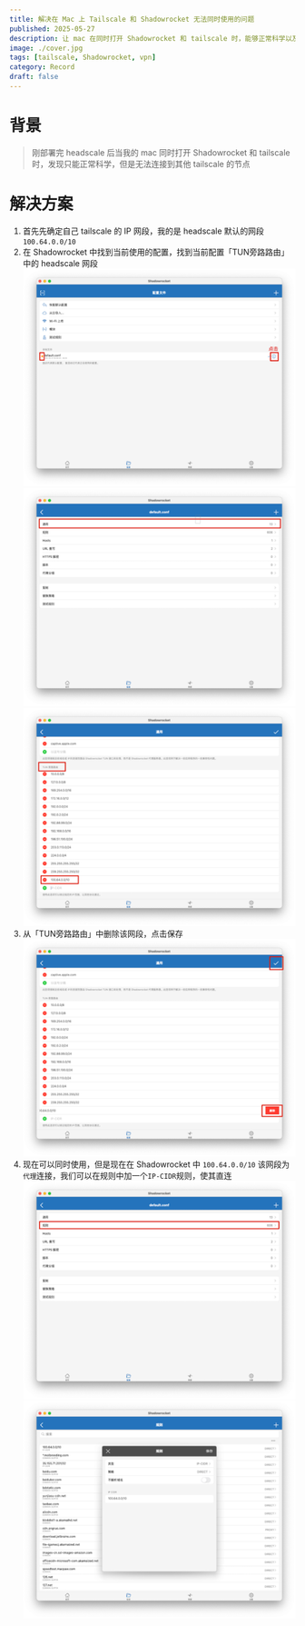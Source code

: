 ```yaml
---
title: 解决在 Mac 上 Tailscale 和 Shadowrocket 无法同时使用的问题
published: 2025-05-27
description: 让 mac 在同时打开 Shadowrocket 和 tailscale 时，能够正常科学以及连接 tailscale 节点
image: ./cover.jpg
tags: [tailscale, Shadowrocket, vpn]
category: Record
draft: false
---
```

# 背景
> 刚部署完 headscale 后当我的 mac 同时打开 Shadowrocket 和 tailscale 时，发现只能正常科学，但是无法连接到其他 tailscale 的节点

# 解决方案
1. 首先先确定自己 tailscale 的 IP 网段，我的是 headscale 默认的网段 `100.64.0.0/10` 
2. 在 Shadowrocket 中找到当前使用的配置，找到当前配置「TUN旁路路由」中的 headscale 网段
   ![config.png](images/config.png)
   ![config2.png](images/config2.png)
   ![delete_config.png](images/delete_config.png)
3. 从「TUN旁路路由」中删除该网段，点击保存
   ![delete.png](images/delete.png)
4. 现在可以同时使用，但是现在在 Shadowrocket 中 `100.64.0.0/10` 该网段为`代理`连接，我们可以在规则中加一个`IP-CIDR`规则，使其直连
   ![rule.png](images/rule.png)
   ![add_rule.png](images/add_rule.png)

